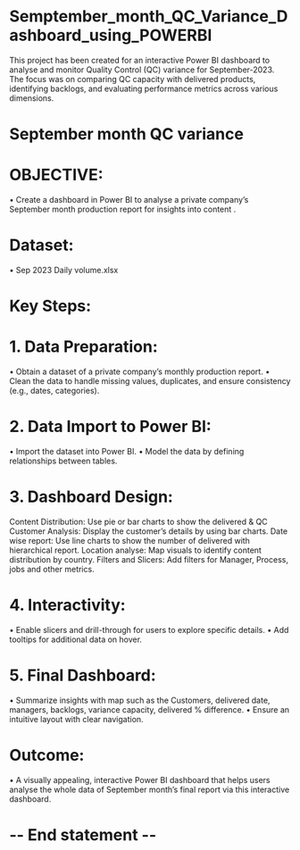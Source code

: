 # Semptember_month_QC_Variance_Dashboard_using_POWERBI
This project has been created for an interactive Power BI dashboard to analyse and monitor Quality Control  (QC) variance for September-2023. The focus was on comparing QC capacity with delivered products, identifying  backlogs, and evaluating performance metrics across various dimensions.
# September month QC variance 
# OBJECTIVE:
•	Create a dashboard in Power BI to analyse a private company’s September month production report for insights into content .
# Dataset:
•	Sep 2023 Daily volume.xlsx
# Key Steps:
# 1. Data Preparation:
•	Obtain a dataset of a private company’s monthly production report.
•	Clean the data to handle missing values, duplicates, and ensure consistency (e.g., dates, categories).
# 2. Data Import to Power BI:
•	Import the dataset into Power BI.
•	Model the data by defining relationships between tables.
# 3. Dashboard Design:
 Content Distribution: Use pie or bar charts to show the delivered & QC
Customer Analysis: Display the customer’s details by using bar charts.
Date wise report: Use line charts to show the number of delivered with hierarchical report.
Location analyse: Map visuals to identify content distribution by country.
Filters and Slicers: Add filters for Manager, Process, jobs and other metrics.

# 4. Interactivity:
•	Enable slicers and drill-through for users to explore specific details.
•	Add tooltips for additional data on hover.
# 5. Final Dashboard:
•	Summarize insights with map such as the Customers, delivered date, managers, backlogs, variance capacity, delivered % difference.
•	Ensure an intuitive layout with clear navigation.

# Outcome:
•	A visually appealing, interactive Power BI dashboard that helps users analyse the whole data of September month’s final report via this interactive dashboard.


# -- End statement --
